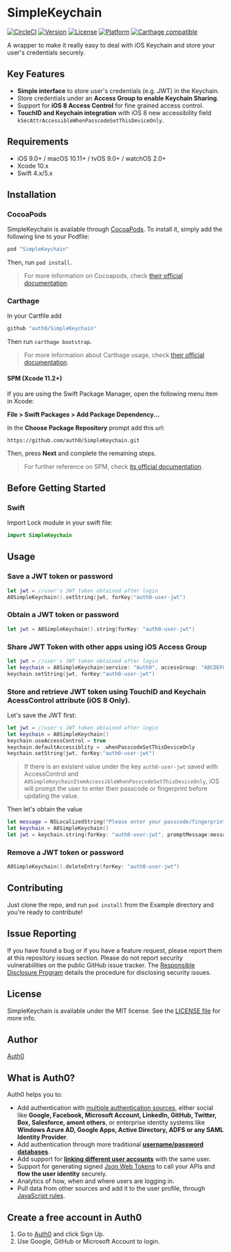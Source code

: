 # SimpleKeychain

[![CircleCI](https://circleci.com/gh/auth0/SimpleKeychain.svg?style=shield)](https://circleci.com/gh/auth0/SimpleKeychain)
[![Version](https://img.shields.io/cocoapods/v/SimpleKeychain.svg?style=flat-square)](https://cocoapods.org/pods/SimpleKeychain)
[![License](https://img.shields.io/cocoapods/l/SimpleKeychain.svg?style=flat-square)](https://cocoapods.org/pods/SimpleKeychain)
[![Platform](https://img.shields.io/cocoapods/p/SimpleKeychain.svg?style=flat-square)](https://cocoapods.org/pods/SimpleKeychain)
[![Carthage compatible](https://img.shields.io/badge/Carthage-compatible-4BC51D.svg?style=flat-square)](https://github.com/Carthage/Carthage)

A wrapper to make it really easy to deal with iOS Keychain and store your user's credentials securely.

## Key Features

- **Simple interface** to store user's credentials (e.g. JWT) in the Keychain.
- Store credentials under an **Access Group to enable Keychain Sharing**.
- Support for **iOS 8 Access Control** for fine grained access control. 
- **TouchID and Keychain integration** with iOS 8 new accessibility field `kSecAttrAccessibleWhenPasscodeSetThisDeviceOnly`. 

## Requirements

- iOS 9.0+ / macOS 10.11+ / tvOS 9.0+ / watchOS 2.0+
- Xcode 10.x
- Swift 4.x/5.x

## Installation

### CocoaPods

SimpleKeychain is available through [CocoaPods](https://cocoapods.org). To install
it, simply add the following line to your Podfile:

```ruby
pod "SimpleKeychain"
```

Then, run `pod install`.

> For more information on Cocoapods, check [their official documentation](http://guides.cocoapods.org/using/getting-started.html).

### Carthage

In your Cartfile add

```ruby
github "auth0/SimpleKeychain"
```

Then run `carthage bootstrap`.

> For more information about Carthage usage, check [their official documentation](https://github.com/Carthage/Carthage#if-youre-building-for-ios-tvos-or-watchos).

#### SPM (Xcode 11.2+)

If you are using the Swift Package Manager, open the following menu item in Xcode:

**File > Swift Packages > Add Package Dependency...**

In the **Choose Package Repository** prompt add this url: 

```
https://github.com/auth0/SimpleKeychain.git
```

Then, press **Next** and complete the remaining steps.

> For further reference on SPM, check [its official documentation](https://developer.apple.com/documentation/xcode/adding_package_dependencies_to_your_app).

## Before Getting Started

### Swift
Import Lock module in your swift file:

```swift
import SimpleKeychain
```

## Usage

### Save a JWT token or password

```swift
let jwt = //user's JWT token obtained after login
A0SimpleKeychain().setString(jwt, forKey:"auth0-user-jwt")
```

### Obtain a JWT token or password

```swift
let jwt = A0SimpleKeychain().string(forKey: "auth0-user-jwt")
```

### Share JWT Token with other apps using iOS Access Group

```swift
let jwt = //user's JWT token obtained after login
let keychain = A0SimpleKeychain(service: "Auth0", accessGroup: "ABCDEFGH.com.mydomain.myaccessgroup")
keychain.setString(jwt, forKey:"auth0-user-jwt")
```

### Store and retrieve JWT token using TouchID and Keychain AcessControl attribute (iOS 8 Only).

Let's save the JWT first:

```swift
let jwt = //user's JWT token obtained after login
let keychain = A0SimpleKeychain()
keychain.useAccessControl = true
keychain.defaultAccessiblity = .whenPasscodeSetThisDeviceOnly
keychain.setString(jwt, forKey:"auth0-user-jwt")
```

> If there is an existent value under the key `auth0-user-jwt` saved with AccessControl and `A0SimpleKeychainItemAccessibleWhenPasscodeSetThisDeviceOnly`, iOS will prompt the user to enter their passcode or fingerprint before updating the value.

Then let's obtain the value

```swift
let message = NSLocalizedString("Please enter your passcode/fingerprint to login with awesome App!.", comment: "Prompt TouchID message")
let keychain = A0SimpleKeychain()
let jwt = keychain.string(forKey: "auth0-user-jwt", promptMessage:message)
```

### Remove a JWT token or password

```swift
A0SimpleKeychain().deleteEntry(forKey: "auth0-user-jwt")
```

## Contributing

Just clone the repo, and run `pod install` from the Example directory and you're ready to contribute!

## Issue Reporting

If you have found a bug or if you have a feature request, please report them at this repository issues section. Please do not report security vulnerabilities on the public GitHub issue tracker. The [Responsible Disclosure Program](https://auth0.com/whitehat) details the procedure for disclosing security issues.

## License

SimpleKeychain is available under the MIT license. See the [LICENSE file](https://github.com/auth0/SimpleKeychain/blob/master/LICENSE) for more info.

## Author

[Auth0](https://auth0.com)

## What is Auth0?

Auth0 helps you to:

* Add authentication with [multiple authentication sources](https://docs.auth0.com/identityproviders), either social like **Google, Facebook, Microsoft Account, LinkedIn, GitHub, Twitter, Box, Salesforce, amont others**, or enterprise identity systems like **Windows Azure AD, Google Apps, Active Directory, ADFS or any SAML Identity Provider**.
* Add authentication through more traditional **[username/password databases](https://docs.auth0.com/mysql-connection-tutorial)**.
* Add support for **[linking different user accounts](https://docs.auth0.com/link-accounts)** with the same user.
* Support for generating signed [Json Web Tokens](https://docs.auth0.com/jwt) to call your APIs and **flow the user identity** securely.
* Analytics of how, when and where users are logging in.
* Pull data from other sources and add it to the user profile, through [JavaScript rules](https://docs.auth0.com/rules).

## Create a free account in Auth0

1. Go to [Auth0](https://auth0.com) and click Sign Up.
2. Use Google, GitHub or Microsoft Account to login.
